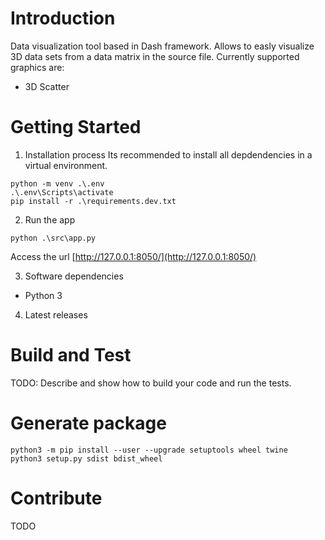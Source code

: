 # Introduction 
Data visualization tool based in Dash framework. Allows to easly visualize 3D data sets from a data matrix in the source file. Currently supported graphics are:
- 3D Scatter 

# Getting Started
1. Installation process
Its recommended to install all depdendencies in a virtual environment.
```
python -m venv .\.env
.\.env\Scripts\activate
pip install -r .\requirements.dev.txt
```

2. Run the app
```
python .\src\app.py
```
Access the url [http://127.0.0.1:8050/](http://127.0.0.1:8050/)

3. Software dependencies
- Python 3
4. Latest releases

# Build and Test
TODO: Describe and show how to build your code and run the tests. 

# Generate package
```
python3 -m pip install --user --upgrade setuptools wheel twine
python3 setup.py sdist bdist_wheel
```



# Contribute
TODO 
